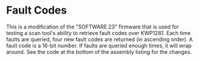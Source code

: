 # Fault Codes

This is a modification of the "SOFTWARE 23" firmware that is used for testing
a scan tool's ability to retrieve fault codes over KWP1281.  Each time faults
are queried, four new fault codes are returned (in ascending order).  A fault
code is a 16-bit number.  If faults are queried enough times, it will wrap
around.  See the code at the bottom of the assembly listing for the changes.
